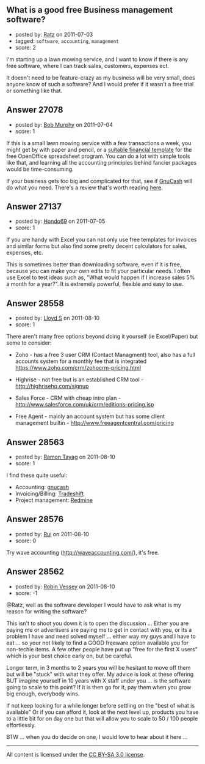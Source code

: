 ## What is a good free Business management software?

- posted by: [Ratz](https://stackexchange.com/users/-1/9994-ratz) on 2011-07-03
- tagged: `software`, `accounting`, `management`
- score: 2

I'm starting up a lawn mowing service, and I want to know if there is any free software, where I can track sales, customers, expenses ect.  

It doesn't need to be feature-crazy as my business will be very small, does anyone know of such a software? And I would prefer if it wasn't a free trial or something like that.


## Answer 27078

- posted by: [Bob Murphy](https://stackexchange.com/users/-1/5778-bob-murphy) on 2011-07-04
- score: 1

<p>If this is a small lawn mowing service with a few transactions a week, you might get by with paper and pencil, or a <a href="http://templates.services.openoffice.org/en/taxonomy/term/5" rel="nofollow">suitable financial template</a> for the free OpenOffice spreadsheet program. You can do a lot with simple tools like that, and learning all the accounting principles behind fancier packages would be time-consuming.</p>

<p>If your business gets too big and complicated for that, see if <a href="http://www.gnucash.org/" rel="nofollow">GnuCash</a> will do what you need. There's a review that's worth reading <a href="http://www.techrepublic.com/blog/products/review-gnucash-financial-accounting-software/678" rel="nofollow">here</a>.</p>



## Answer 27137

- posted by: [Hondo69](https://stackexchange.com/users/-1/11716-hondo69) on 2011-07-05
- score: 1

If you are handy with Excel you can not only use free templates for invoices and similar forms but also find some pretty decent calculators for sales, expenses, etc.

This is sometimes better than downloading software, even if it is free, because you can make your own edits to fit your particular needs.  I often use Excel to test ideas such as, "What would happen if I increase sales 5% a month for a year?".  It is extremely powerful, flexible and easy to use.


## Answer 28558

- posted by: [Lloyd S](https://stackexchange.com/users/-1/12549-lloyd-s) on 2011-08-10
- score: 1

There aren't many free options beyond doing it yourself (ie Excel/Paper) but some to consider:

- Zoho - has a free 3 user CRM (Contact Managment) tool, also has a full accounts system for a monthly fee that is integrated https://www.zoho.com/crm/zohocrm-pricing.html

- Highrise - not free but is an established CRM tool - http://highrisehq.com/signup

- Sales Force - CRM with cheap intro plan - http://www.salesforce.com/uk/crm/editions-pricing.jsp

- Free Agent - mainly an account system but has some client management builtin - http://www.freeagentcentral.com/pricing


## Answer 28563

- posted by: [Ramon Tayag](https://stackexchange.com/users/-1/12587-ramon-tayag) on 2011-08-10
- score: 1

<p>I find these quite useful:</p>

<ul>
<li>Accounting: <a href="http://www.gnucash.org/" rel="nofollow">gnucash</a></li>
<li>Invoicing/Billing: <a href="http://tradeshift.com/" rel="nofollow">Tradeshift</a></li>
<li>Project management: <a href="http://www.redmine.org/" rel="nofollow">Redmine</a></li>
</ul>



## Answer 28576

- posted by: [Rui](https://stackexchange.com/users/-1/9354-rui) on 2011-08-10
- score: 0

Try wave accounting (http://waveaccounting.com/), it's free.


## Answer 28562

- posted by: [Robin Vessey](https://stackexchange.com/users/-1/984-robin-vessey) on 2011-08-10
- score: -1

@Ratz, well as the software developer I would have to ask what is my reason for writing the software? 

This isn't to shoot you down it is to open the discussion ... Either you are paying me or advertisers are paying me to get in contact with you, or its a problem I have and need solved myself ... either way my guys and I have to eat ... so your not likely to find a GOOD freeware option available you for non-techie items. A few other people have put up "free for the first X users" which is your best choice early on, but be careful.

Longer term, in 3 months to 2 years you will be hesitant to move off them but will be "stuck" with what they offer. My advice is look at these offering BUT imagine yourself in 10 years with X staff under you ... is the software going to scale to this point? If it is then go for it, pay them when you grow big enough, everybody wins. 

If not keep looking for a while longer before settling on the "best of what is available" Or if you can afford it, look at the next level up, products you have to a little bit for on day one but that will allow you to scale to 50 / 100 people effortlessly.

BTW ... when you do decide on one, I would love to hear about it here ...



---

All content is licensed under the [CC BY-SA 3.0 license](https://creativecommons.org/licenses/by-sa/3.0/).
